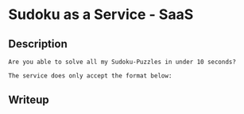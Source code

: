 # Sudoku as a Service - SaaS

## Description
```
Are you able to solve all my Sudoku-Puzzles in under 10 seconds?

The service does only accept the format below:

```

## Writeup

